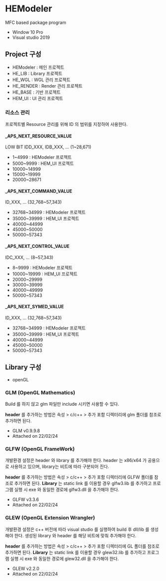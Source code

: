 # HEModeler

MFC based package program

- Window 10 Pro
- Visual studio 2019

## Project 구성

- HEModeler : 메인 프로젝트
- HE_LIB : Library 프로젝트
- HE_WGL : WGL 관리 프로젝트
- HE_RENDER : Render 관리 프로젝트
- HE_BASE : 기반 프로젝트
- HEM_UI : UI 관리 프로젝트

### 리소스 관리

프로젝트별 Resource 관리를 위해 ID 의 범위를 지정하여 사용한다.

#### _APS_NEXT_RESOURCE_VALUE

LOW BIT IDD_XXX, IDB_XXX, ... (1~28,671)

- 1~4999 : HEModeler 프로젝트
- 5000~9999 : HEM_UI 프로젝트
- 10000~14999
- 15000~19999
- 20000~28671

#### _APS_NEXT_COMMAND_VALUE

ID_XXX, ... (32,768~57,343)

- 32768~34999 : HEModeler 프로젝트
- 35000~39999 : HEM_UI 프로젝트
- 40000~44999
- 45000~50000
- 50000~57343

#### _APS_NEXT_CONTROL_VALUE

IDC_XXX, ... (8~57,343)

- 8~9999 : HEModeler 프로젝트
- 10000~19999 : HEM_UI 프로젝트
- 20000~29999
- 30000~39999
- 40000~49999
- 50000~57343

#### _APS_NEXT_SYMED_VALUE

ID_XXX, ... (32,768~57,343)

- 32768~34999 : HEModeler 프로젝트
- 35000~39999 : HEM_UI 프로젝트
- 40000~44999
- 45000~50000
- 50000~57343

## Library 구성

- openGL

### GLM (OpenGL Mathematics)

Build 를 하지 않고 glm 파일만 include 시키면 사용할 수 있다.

**header** 를 추가하는 방법은 속성 > c/c++ > 추가 포함 디렉터리에 glm 폴더를 참조로 추가하면 된다.

- GLM v0.9.9.8
- Attached on 22/02/24

### GLFW (OpenGL FrameWork)

개발환경 설정은 header 와 library 를 추가해야 한다. header 는 x86/x64 가 공용으로 사용하고 있으며, library는 비트에 따라 구분되어 진다.

**header** 를 추가하는 방법은 속성 > c/c++ > 추가 포함 디렉터리에 GLFW 폴더를 참조로 추가하면 된다. **Library** 는 static link 를 이용할 경우 glfw3.lib 를 추가하고 프로그램 실행 시 exe 와 동일한 경로에 glfw3.dll 을 추가해야 한다.

- GLFW v3.3.6
- Attached on 22/02/24

### GLEW (OpenGL Extension Wrangler)

개발환경 설정은 c++ 버전에 따라 visual studio 를 실행하여 build 후 dll/lib 를 생성해야 한다. 생성된 library 와 header 를 해당 비트에 맞춰 추가해야 한다.

**header** 를 추가하는 방법은 속성 > c/c++ > 추가 포함 디렉터리에 GL 폴더를 참조로 추가하면 된다. **Library** 는 static link 를 이용할 경우 glew32.lib 를 추가하고 프로그램 실행 시 exe 와 동일한 경로에 glew32.dll 을 추가해야 한다.

- GLEW v2.2.0
- Attached on 22/02/24

